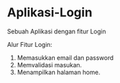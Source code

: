 # Aplikasi-Login
Sebuah Aplikasi dengan fitur Login

Alur Fitur Login:

1. Memasukkan email dan password
2. Memvalidasi masukan.
3. Menampilkan halaman home.
